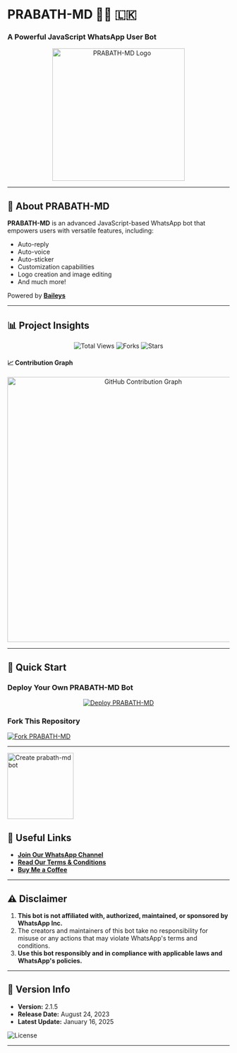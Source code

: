# PRABATH-MD 👨‍💻 🇱🇰  
### A Powerful JavaScript WhatsApp User Bot  

<p align="center">  
  <a href="https://telegra.ph/file/1743544c222ffd613c219.jpg">
    <img alt="PRABATH-MD Logo" src="https://telegra.ph/file/1743544c222ffd613c219.jpg" width="300">
  </a>  
</p>  

---

## 🌟 About PRABATH-MD   

**PRABATH-MD** is an advanced JavaScript-based WhatsApp bot that empowers users with versatile features, including:  
- Auto-reply  
- Auto-voice  
- Auto-sticker  
- Customization capabilities  
- Logo creation and image editing  
- And much more!  

Powered by **[Baileys](https://github.com/WhiskeySockets/Baileys)**  

---

## 📊 Project Insights  

<p align="center">  
  <img src="https://hits.seeyoufarm.com/api/count/incr/badge.svg?url=https%3A%2F%2Fgithub.com%2Ftechflare384%2FPRABATH-MD&count_bg=%2379C83D&title_bg=%23555555&icon=gitpod.svg&icon_color=%23E7E7E7&title=Views&edge_flat=false" alt="Total Views">  
  <img src="https://img.shields.io/github/forks/techflare384/PRABATH-MD?label=Forks&style=social" alt="Forks">  
  <img src="https://img.shields.io/github/stars/techflare384/PRABATH-MD?style=social" alt="Stars">  
</p>  

#### 📈 Contribution Graph  
<p align="center">  
  <img src="https://ghchart.rshah.org/techflare384" alt="GitHub Contribution Graph" width="600">  
</p>  

---

## 🚀 Quick Start  

### Deploy Your Own **PRABATH-MD Bot**  

<p align="center">  
  <a href="https://www.prabath-md-official-web.com/">  
    <img src="https://img.shields.io/badge/DEPLOY-CLICK%20HERE-brightgreen?style=for-the-badge&logo=whatsapp" alt="Deploy PRABATH-MD">  
  </a>  
</p>  

### Fork This Repository  

[![Fork PRABATH-MD](https://img.shields.io/badge/FORK%20-PRABATH%20MD-white?style=for-the-badge)](https://github.com/techflare384/PRABATH-MD/fork)  

---
<a href="https://dashboard.heroku.com/new?button-url=https%3A%2F%2Fgithub.com%2Fmbuvii%2Fjuni21&template=https%3A%2F%2Fgithub.com%2Fmbuvii%2Fjuni21.git#"><img src="https://img.shields.io/badge/DEPLOY-greeen" alt="Create prabath-md bot" width="150"></a>
## 📎 Useful Links  

- **[Join Our WhatsApp Channel](https://whatsapp.com/channel/0029Va5dJKyJpe8oqDXUjI3x)**  
- **[Read Our Terms & Conditions](https://prabath-md-terms-and-rules.vercel.app/)**  
- **[Buy Me a Coffee](https://www.buymeacoffee.com/PrabathKumara)**  

---

## ⚠️ Disclaimer  

1. **This bot is not affiliated with, authorized, maintained, or sponsored by WhatsApp Inc.**  
2. The creators and maintainers of this bot take no responsibility for misuse or any actions that may violate WhatsApp's terms and conditions.  
3. **Use this bot responsibly and in compliance with applicable laws and WhatsApp's policies.**  

---

## 📅 Version Info  

- **Version:** 2.1.5  
- **Release Date:** August 24, 2023  
- **Latest Update:** January 16, 2025  

![License](https://img.shields.io/github/license/techflare384/PRABATH-MD?color=green&label=License&style=plastic)

---
